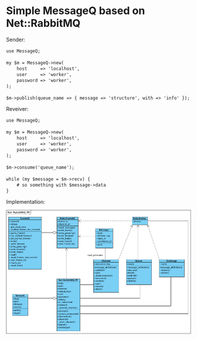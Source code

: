 Simple MessageQ based on Net::RabbitMQ
======================================

Sender:

    use MessageQ;
    
    my $m = MessageQ->new(
        host     => 'localhost',
        user     => 'worker',
        password => 'worker',
    );
    
    $m->publish(queue_name => { message => 'structure', with => 'info' });

Reveiver:

    use MessageQ;
    
    my $m = MessageQ->new(
        host     => 'localhost',
        user     => 'worker',
        password => 'worker',
    );
    
    $m->consume('queue_name');
    
    while (my $message = $m->recv) {
        # so something with $message->data
    }

Implementation:

![Class Diagram](Net__RabbitMQ__PP.png)